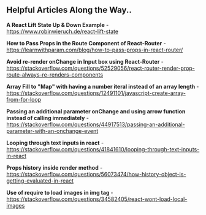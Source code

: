 ## Helpful Articles Along the Way..

<b>A React Lift State Up & Down Example</b> - https://www.robinwieruch.de/react-lift-state

<b>How to Pass Props in the Route Component of React-Router</b> - https://learnwithparam.com/blog/how-to-pass-props-in-react-router/

<b>Avoid re-render onChange in Input box using React-Router</b> - https://stackoverflow.com/questions/52529056/react-router-render-prop-route-always-re-renders-components

<b>Array Fill to "Map" with having a number iteral instead of an array length </b> - https://stackoverflow.com/questions/12491101/javascript-create-array-from-for-loop

<b>Passing an additional parameter onChange and using arrow function instead of calling immediately</b> - https://stackoverflow.com/questions/44917513/passing-an-additional-parameter-with-an-onchange-event

<b>Looping through text inputs in react</b> - https://stackoverflow.com/questions/41841610/looping-through-text-inputs-in-react

<b>Props history inside render method</b> - https://stackoverflow.com/questions/56073474/how-history-object-is-getting-evaluated-in-react

<b> Use of require to load images in img tag </b> - https://stackoverflow.com/questions/34582405/react-wont-load-local-images
